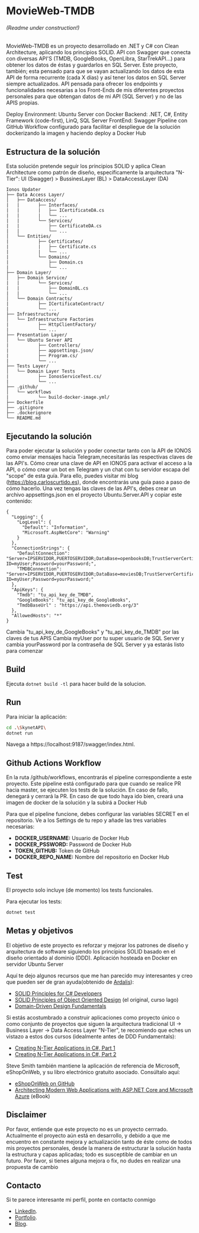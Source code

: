 # MovieWeb-TMDB

###### (Readme under construction!)

MovieWeb-TMDB es un proyecto desarrollado en .NET y C# con Clean Architecture, aplicando los principios SOLID. 
API con Swagger que conecta con diversas API'S (TMDB, GoogleBooks, OpenLibra, StarTrekAPI...) para obtener los datos de éstas y guardarlos en SQL Server. Este proyecto, también; esta pensado para que se vayan actualizando los datos de esta API de forma recurrente (cada X días) y así tener los datos en SQL Server siempre actualizados. API pensada para ofrecer los endpoints y funcionalidades necesarias a los Front-Ends de mis diferentes proyectos personales para que obtengan datos de mi API (SQL Server) y no de las APIS propias.

Deploy Environment: Ubuntu Server con Docker
Backend: .NET, C#, Entity Framework (code-first), LinQ, SQL Server
FrontEnd: Swagger
Pipeline con GitHub Workflow configurado para facilitar el despliegue de la solución dockerizando la imagen y haciendo deploy a Docker Hub

## Estructura de la solución

Esta solución pretende seguir los principios SOLID y aplica Clean Architecture como patrón de diseño, 
específicamente la arquitectura "N-Tier": UI (Swagger) > BussinesLayer (BL) > DataAccessLayer (DA)

```
Ionos Updater
├── Data Access Layer/
│   ├── DataAccess/
|   |       ├── Interfaces/
|   |       |   ├── ICertificateDA.cs
|   |       |   └── ...
|   |       └── Services/
|   |           ├── CertificateDA.cs
|   |           └── ...
│   └── Entities/
|           ├── Certificates/
|           |   ├── Certificate.cs
|           |   └── ...
|           └── Domains/
|               ├── Domain.cs
|               └── ...
├── Domain Layer/
│   ├── Domain Service/
|   |       └── Services/
|   |           ├── DomainBL.cs
|   |           └── ...
│   └── Domain Contracts/
|           ├── ICertificateContract/
|           └── ...
├── Infraestructure/
│   └── Infraestructure Factories
|           ├── HttpClientFactory/
|           └── ...
├── Presentation Layer/
│   └── Ubuntu Server API
|           ├── Controllers/
|           ├── appsettings.json/
|           ├── Program.cs/
|           └── ...
├── Tests Layer/
│   └── Domain Layer Tests
|           ├── IonosServiceTest.cs/
|           └── ...
├── .github/
│   └── workflows
|           └── build-docker-image.yml/  
├── Dockerfile
├── .gitignore
├── .dockerignore
└── README.md
```

## Ejecutando la solución

Para poder ejecutar la solución y poder conectar tanto con la API de IONOS como enviar mensajes hacia Telegram,necesitarás las respectivas claves de las API's. Cómo crear una clave de API en IONOS para activar el acceso a la API, o cómo crear un bot en Telegram y un chat con tu servidor escapa del "scope" de esta guía.
Para ello, puedes visitar mi blog (https://blog.carloscurtido.es), donde encontrarás una guía paso a paso de cómo hacerlo. 
Una vez tengas las claves de las API's, debes crear un archivo appsettings.json en el proyecto Ubuntu.Server.API y copiar este contenido:

```
{
  "Logging": {
    "LogLevel": {
      "Default": "Information",
      "Microsoft.AspNetCore": "Warning"
    }
  },
  "ConnectionStrings": {
    "DefaultConnection": "Server=IPSERVIDOR,PUERTOSERVIDOR;DataBase=openbooksDB;TrustServerCertificate=True;MultipleActiveResultSets=True;User ID=myUser;Password=yourPassword;",
    "TMDBConnection": "Server=IPSERVIDOR,PUERTOSERVIDOR;DataBase=moviesDB;TrustServerCertificate=True;MultipleActiveResultSets=True;User ID=myUser;Password=yourPassword;"
  },
  "ApiKeys": {
    "Tmdb": "tu_api_key_de_TMDB",
    "GoogleBooks": "tu_api_key_de_GoogleBooks",
    "TmdbBaseUrl" : "https://api.themoviedb.org/3"
  },
  "AllowedHosts": "*"
}
```
Cambia "tu_api_key_de_GoogleBooks" y "tu_api_key_de_TMDB" por las claves de tus APIS
Cambia myUser por tu super usuario de SQL Server y cambia yourPassword por la contraseña de SQL Server y ya estarás listo para comenzar

## Build

Ejecuta `dotnet build -tl` para hacer build de la solucion.

## Run

Para iniciar la aplicación:

```bash
cd .\SkynetAPI\
dotnet run
```

Navega a https://localhost:9187/swagger/index.html.

## Github Actions Workflow

En la ruta /github/workflows, encontrarás el pipeline correspondiente a este proyecto. Este pipeline está configurado para que cuando se realice PR hacia master, se ejecuten los tests de la solución. En caso de fallo, denegará y cerrará la PR. En caso de que todo haya ido bien, creará una imagen de docker de la solución y la subirá a Docker Hub

Para que el pipeline funcione, debes configurar las variables SECRET en el repositorio. Ve a los Settings de tu repo y añade las tres variables necesarias:

- **DOCKER_USERNAME:** Usuario de Docker Hub
- **DOCKER_PSSWORD:** Password de Docker Hub
- **TOKEN_GITHUB:** Token de GitHub
- **DOCKER_REPO_NAME:** Nombre del repositorio en Docker Hub 

## Test

El proyecto solo incluye (de momento) los tests funcionales.

Para ejecutar los tests:
```bash
dotnet test
```

## Metas y objetivos

El objetivo de este proyecto es reforzar y mejorar los patrones de diseño y arquitectura de software siguiendo los principios SOLID basado en el diseño orientado al dominio (DDD).
Aplicación hosteada en Docker en servidor Ubuntu Server

Aquí te dejo algunos recursos que me han parecido muy interesantes y creo que pueden ser de gran ayuda(obtenido de [Ardalis](https://github.com/ardalis)):

- [SOLID Principles for C# Developers](https://www.pluralsight.com/courses/csharp-solid-principles)
- [SOLID Principles of Object Oriented Design](https://www.pluralsight.com/courses/principles-oo-design) (el original, curso lago)
- [Domain-Driven Design Fundamentals](https://www.pluralsight.com/courses/domain-driven-design-fundamentals)

Si estás acostumbrado a construir aplicaciones como proyecto único o como conjunto de proyectos que siguen la arquitectura tradicional UI -> Business Layer -> Data Access Layer "N-Tier", te recomiendo que eches un vistazo a estos dos cursos (idealmente antes de DDD Fundamentals):

- [Creating N-Tier Applications in C#, Part 1](https://www.pluralsight.com/courses/n-tier-apps-part1)
- [Creating N-Tier Applications in C#, Part 2](https://www.pluralsight.com/courses/n-tier-csharp-part2)

Steve Smith también mantiene la aplicación de referencia de Microsoft, eShopOnWeb, y su libro electrónico gratuito asociado. Consúltalo aquí:

- [eShopOnWeb on GitHub](https://github.com/dotnet-architecture/eShopOnWeb)
- [Architecting Modern Web Applications with ASP.NET Core and Microsoft Azure](https://aka.ms/webappebook) (eBook)

## Disclaimer

Por favor, entiende que este proyecto no es un proyecto cerrrado.
Actualmente el proyecto aún está en desarrollo, y debido a que me encuentro en constante mejora y actualización tanto de éste como de todos mis proyectos personales, desde la manera de estructurar la solución hasta la estructura y capas aplicadas; todo es susceptible de cambiar en un futuro.
Por favor, si tienes alguna mejora o fix, no dudes en realizar una propuesta de cambio

## Contacto

Si te parece interesante mi perfil, ponte en contacto conmigo

- [LinkedIn](https://linkedin.com/in/carlos-curtido).
- [Portfolio](https://carloscurtido.es).
- [Blog](https://blog.carloscurtido.es).
